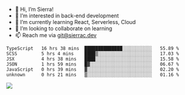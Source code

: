 - 👋 Hi, I’m Sierra!
- 👀 I’m interested in back-end development
- 🌱 I’m currently learning React, Serverless, Cloud
- 💞️ I’m looking to collaborate on learning
- 📫 Reach me via git@sierrac.dev

<!--START_SECTION:waka-->

```text
TypeScript   16 hrs 38 mins  ██████████████░░░░░░░░░░░   55.89 %
SCSS         5 hrs 4 mins    ████▒░░░░░░░░░░░░░░░░░░░░   17.03 %
JSX          4 hrs 38 mins   ████░░░░░░░░░░░░░░░░░░░░░   15.58 %
JSON         1 hrs 59 mins   █▓░░░░░░░░░░░░░░░░░░░░░░░   06.67 %
JavaScript   0 hrs 39 mins   ▓░░░░░░░░░░░░░░░░░░░░░░░░   02.20 %
unknown      0 hrs 21 mins   ▒░░░░░░░░░░░░░░░░░░░░░░░░   01.16 %
```

<!--END_SECTION:waka-->


![](https://hit.yhype.me/github/profile?user_id=7351311)
